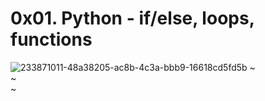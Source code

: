 
# 0x01. Python - if/else, loops, functions
 
 
![233871011-48a38205-ac8b-4c3a-bbb9-16618cd5fd5b](https://s3.amazonaws.com/intranet-projects-files/holbertonschool-higher-level_programming+/233/code.png)
~                                                                                                                                                               
~                                                                                                                                                               
~                                                         
